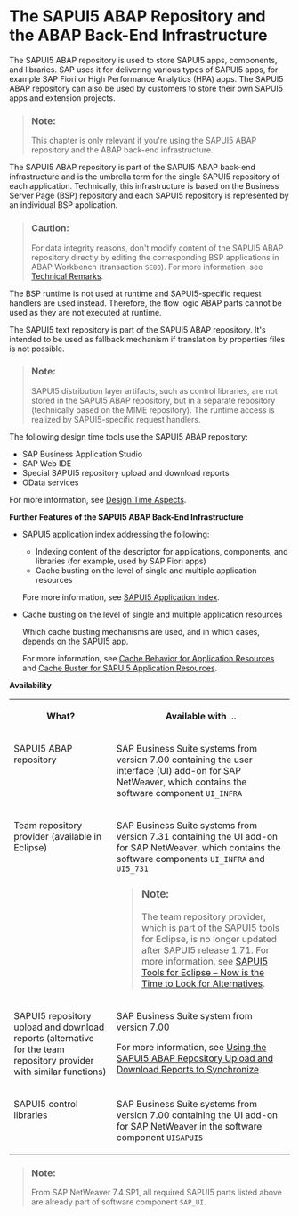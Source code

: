 <!-- loio91f346786f4d1014b6dd926db0e91070 -->

# The SAPUI5 ABAP Repository and the ABAP Back-End Infrastructure

The SAPUI5 ABAP repository is used to store SAPUI5 apps, components, and libraries. SAP uses it for delivering various types of SAPUI5 apps, for example SAP Fiori or High Performance Analytics \(HPA\) apps. The SAPUI5 ABAP repository can also be used by customers to store their own SAPUI5 apps and extension projects.

> ### Note:  
> This chapter is only relevant if you're using the SAPUI5 ABAP repository and the ABAP back-end infrastructure.

The SAPUI5 ABAP repository is part of the SAPUI5 ABAP back-end infrastructure and is the umbrella term for the single SAPUI5 repository of each application. Technically, this infrastructure is based on the Business Server Page \(BSP\) repository and each SAPUI5 repository is represented by an individual BSP application.

> ### Caution:  
> For data integrity reasons, don't modify content of the SAPUI5 ABAP repository directly by editing the corresponding BSP applications in ABAP Workbench \(transaction `SE80`\). For more information, see [Technical Remarks](technical-remarks-5a814d9.md).

The BSP runtime is not used at runtime and SAPUI5-specific request handlers are used instead. Therefore, the flow logic ABAP parts cannot be used as they are not executed at runtime.

The SAPUI5 text repository is part of the SAPUI5 ABAP repository. It's intended to be used as fallback mechanism if translation by properties files is not possible.

> ### Note:  
> SAPUI5 distribution layer artifacts, such as control libraries, are not stored in the SAPUI5 ABAP repository, but in a separate repository \(technically based on the MIME repository\). The runtime access is realized by SAPUI5-specific request handlers.

The following design time tools use the SAPUI5 ABAP repository:

-   SAP Business Application Studio
-   SAP Web IDE
-   Special SAPUI5 repository upload and download reports
-   OData services

For more information, see [Design Time Aspects](design-time-aspects-fde0f86.md).



**Further Features of the SAPUI5 ABAP Back-End Infrastructure**

-   SAPUI5 application index addressing the following:

    -   Indexing content of the descriptor for applications, components, and libraries \(for example, used by SAP Fiori apps\)
    -   Cache busting on the level of single and multiple application resources

    Fore more information, see [SAPUI5 Application Index](sapui5-application-index-c5e7098.md).

-   Cache busting on the level of single and multiple application resources

    Which cache busting mechanisms are used, and in which cases, depends on the SAPUI5 app.

    For more information, see [Cache Behavior for Application Resources](cache-behavior-for-application-resources-5449990.md) and [Cache Buster for SAPUI5 Application Resources](cache-buster-for-sapui5-application-resources-4cfe7ef.md).




**Availability**


<table>
<tr>
<th valign="top">

What?



</th>
<th valign="top">

Available with ...



</th>
</tr>
<tr>
<td valign="top">

SAPUI5 ABAP repository



</td>
<td valign="top">

SAP Business Suite systems from version 7.00 containing the user interface \(UI\) add-on for SAP NetWeaver, which contains the software component `UI_INFRA` 



</td>
</tr>
<tr>
<td valign="top">

Team repository provider \(available in Eclipse\)



</td>
<td valign="top">

SAP Business Suite systems from version 7.31 containing the UI add-on for SAP NetWeaver, which contains the software components `UI_INFRA` and `UI5_731`

> ### Note:  
> The team repository provider, which is part of the SAPUI5 tools for Eclipse, is no longer updated after SAPUI5 release 1.71. For more information, see [SAPUI5 Tools for Eclipse – Now is the Time to Look for Alternatives](https://blogs.sap.com/2019/11/26/sapui5-tools-for-eclipse-now-is-the-time-to-look-for-alternatives/).



</td>
</tr>
<tr>
<td valign="top">

SAPUI5 repository upload and download reports \(alternative for the team repository provider with similar functions\)



</td>
<td valign="top">

SAP Business Suite system from version 7.00

For more information, see [Using the SAPUI5 ABAP Repository Upload and Download Reports to Synchronize](using-the-sapui5-abap-repository-upload-and-download-reports-to-synchronize-a560bd6.md).



</td>
</tr>
<tr>
<td valign="top">

SAPUI5 control libraries



</td>
<td valign="top">

SAP Business Suite systems from version 7.00 containing the UI add-on for SAP NetWeaver in the software component `UISAPUI5` 



</td>
</tr>
</table>

> ### Note:  
> From SAP NetWeaver 7.4 SP1, all required SAPUI5 parts listed above are already part of software component `SAP_UI`.


